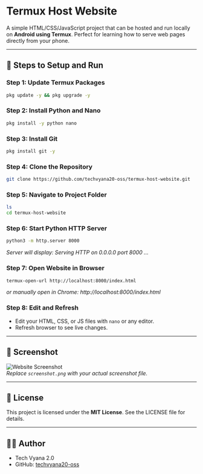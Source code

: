 # Termux Host Website

A simple HTML/CSS/JavaScript project that can be hosted and run locally on **Android using Termux**. Perfect for learning how to serve web pages directly from your phone.

---

## 🚀 Steps to Setup and Run

### Step 1: Update Termux Packages
```bash
pkg update -y && pkg upgrade -y
```

### Step 2: Install Python and Nano
```bash
pkg install -y python nano
```

### Step 3: Install Git
```bash
pkg install git -y
```

### Step 4: Clone the Repository
```bash
git clone https://github.com/techvyana20-oss/termux-host-website.git
```

### Step 5: Navigate to Project Folder
```bash
ls
cd termux-host-website
```

### Step 6: Start Python HTTP Server
```bash
python3 -m http.server 8000
```
_Server will display: Serving HTTP on 0.0.0.0 port 8000 ..._

### Step 7: Open Website in Browser
```bash
termux-open-url http://localhost:8000/index.html
```
_or manually open in Chrome: http://localhost:8000/index.html_

### Step 8: Edit and Refresh
- Edit your HTML, CSS, or JS files with `nano` or any editor.
- Refresh browser to see live changes.

---

## 📸 Screenshot

![Website Screenshot](![Screeshot](https://github.com/user-attachments/assets/292ef54f-936b-42ca-89ff-7d2da7677747))  
*Replace `screenshot.png` with your actual screenshot file.*

---

## 📝 License
This project is licensed under the **MIT License**. See the LICENSE file for details.

---

## 👨‍💻 Author
- Tech Vyana 2.0  
- GitHub: [techvyana20-oss](https://github.com/techvyana20-oss)
